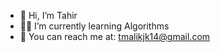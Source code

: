 - 👋 Hi, I’m Tahir
- 👨‍💻 I’m currently learning Algorithms
- 📧 You can reach me at: tmalikjk14@gmail.com

<!---
tmalikJK14/tmalikJK14 is a ✨ special ✨ repository because its `README.md` (this file) appears on your GitHub profile.
You can click the Preview link to take a look at your changes.
--->
